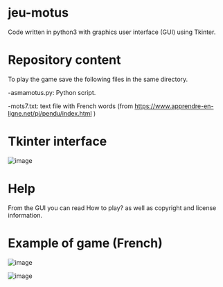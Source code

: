 # jeu-motus
Code written in python3 with graphics user interface (GUI) using Tkinter.
# Repository content
To play the game save the following files in the same directory.

-asmamotus.py: Python script.

-mots7.txt: text file with French words (from https://www.apprendre-en-ligne.net/pj/pendu/index.html )

# Tkinter interface
![image](https://user-images.githubusercontent.com/108087986/204911735-b8f16549-c1f4-455f-a6a3-d3cfcb0d9760.png)

# Help
From the GUI you can read How to play? as well as copyright and license information.

 # Example of game (French)
 
![image](https://user-images.githubusercontent.com/108087986/204912019-545fa47e-5464-4f6b-a920-e0ebd5d28baf.png)

![image](https://user-images.githubusercontent.com/108087986/204912122-36240087-d974-4676-9d0b-4e299bb2d4b5.png)
